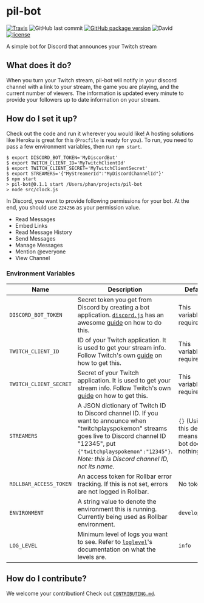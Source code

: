 # pil-bot

[![Travis](https://img.shields.io/travis/hanpeter/pil-bot.svg?logo=travis)](https://travis-ci.org/hanpeter/pil-bot)
![GitHub last commit](https://img.shields.io/github/last-commit/hanpeter/pil-bot.svg?logo=github)
[![GitHub package version](https://img.shields.io/github/package-json/v/hanpeter/pil-bot.svg?logo=github)](package.json)
![David](https://img.shields.io/david/hanpeter/pil-bot.svg)
[![license](https://img.shields.io/github/license/hanpeter/pil-bot.svg)](LICENSE)

A simple bot for Discord that announces your Twitch stream

## What does it do?
When you turn your Twitch stream, pil-bot will notify in your discord channel with a link to your stream, the game you are playing, and the current number of viewers.
The information is updated every minute to provide your followers up to date information on your stream.

## How do I set it up?
Check out the code and run it wherever you would like! A hosting solutions like Heroku is great for this (`Procfile` is ready for you).
To run, you need to pass a few environment variables, then run `npm start`.

```shell
$ export DISCORD_BOT_TOKEN='MyDiscordBot'
$ export TWITCH_CLIENT_ID='MyTwitchClientId'
$ export TWITCH_CLIENT_SECRET='MyTwitchClientSecret'
$ export STREAMERS='{"MyStreamerId":"MyDiscordChannelId"}'
$ npm start
> pil-bot@0.1.1 start /Users/phan/projects/pil-bot
> node src/clock.js
```

In Discord, you want to provide following permissions for your bot. At the end, you should use `224256` as your permission value.
* Read Messages
* Embed Links
* Read Message History
* Send Messages
* Manage Messages
* Mention @everyone
* View Channel

### Environment Variables
|Name|Description|Default|
|----|-----------|-------|
|`DISCORD_BOT_TOKEN`|Secret token you get from Discord by creating a bot application. [`discord.js`](https://discord.js.org/) has an awesome [guide](https://discordjs.guide/#/preparations/setting-up-a-bot-application) on how to do this.|This variable is required.|
|`TWITCH_CLIENT_ID`|ID of your Twitch application. It is used to get your stream info. Follow Twitch's own [guide](https://dev.twitch.tv/docs/authentication/#registration) on how to get this.|This variable is required.|
|`TWITCH_CLIENT_SECRET`|Secret of your Twitch application. It is used to get your stream info. Follow Twitch's own [guide](https://dev.twitch.tv/docs/authentication/#registration) on how to get this.|This variable is required.|
|`STREAMERS`|A JSON dictionary of Twitch ID to Discord channel ID. If you want to announce when "twitchplayspokemon" streams goes live to Discord channel ID "12345", put `{"twitchplayspokemon":"12345"}`. *Note: this is Discord channel ID, not its name.*|`{}` (Using this default means pil-bot does nothing)|
|`ROLLBAR_ACCESS_TOKEN`|An access token for Rollbar error tracking. If this is not set, errors are not logged in Rollbar.|No token|
|`ENVIRONMENT`|A string value to denote the environment this is running. Currently being used as Rollbar environment.|`development`|
|`LOG_LEVEL`|Minimum level of logs you want to see. Refer to [`loglevel`](https://github.com/pimterry/loglevel)'s documentation on what the levels are.|`info`|

## How do I contribute?
We welcome your contribution! Check out [`CONTRIBUTING.md`](.github/CONTRIBUTING.md).
